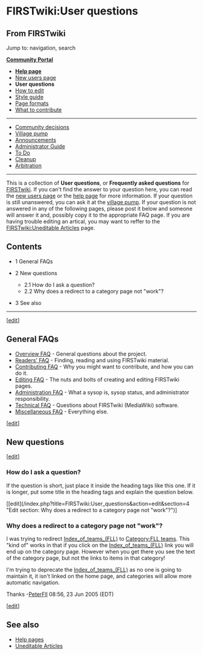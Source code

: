 # FIRSTwiki:User questions

## From FIRSTwiki

Jump to: navigation, search

**[Community Portal](FIRSTwiki:Community_portal "FIRSTwiki:Community portal")**

- **[Help page](FIRSTwiki:Help "FIRSTwiki:Help")**
- [New users page](FIRSTwiki:New_users_page "FIRSTwiki:New users page")
- **User questions**
- [How to edit](FIRSTwiki:How_does_one_edit_a_page "FIRSTwiki:How does one edit a page")
- [Style guide](FIRSTwiki:Style_guide "FIRSTwiki:Style guide")
- [Page formats](FIRSTwiki:Page_formats "FIRSTwiki:Page formats")
- [What to contribute](FIRSTwiki:What_to_contribute "FIRSTwiki:What to contribute")

--------------------------------------------------------------------------------

- [Community decisions](FIRSTwiki:Community_decisions "FIRSTwiki:Community decisions")
- [Village pump](FIRSTwiki:Village_pump "FIRSTwiki:Village pump")
- [Announcements](FIRSTwiki:Announcements "FIRSTwiki:Announcements")
- [Administrator Guide](FIRSTwiki:Guide_for_administrators "FIRSTwiki:Guide for administrators")
- [To Do](FIRSTwiki:To_Do "FIRSTwiki:To Do")
- [Cleanup](FIRSTwiki:Cleanup "FIRSTwiki:Cleanup")
- [Arbitration](FIRSTwiki:Arbitration "FIRSTwiki:Arbitration")

--------------------------------------------------------------------------------

This is a collection of **User questions**, or **Frequently asked questions** for [FIRSTwiki](FIRSTwiki "FIRSTwiki"). If you can't find the answer to your question here, you can read the [new users page](FIRSTwiki:New_users_page "FIRSTwiki:New users page") or the [help page](FIRSTwiki:Help "FIRSTwiki:Help") for more information. If your question is still unanswered, you can ask it at the [village pump](FIRSTwiki:Village_pump "FIRSTwiki:Village pump"). If your question is not answered in any of the following pages, please post it below and someone will answer it and, possibly copy it to the appropriate FAQ page. If you are having trouble editing an artical, you may want to reffer to the [FIRSTwiki:Uneditable Articles](FIRSTwiki:Uneditable_Articles "FIRSTwiki:Uneditable Articles") page.

## Contents

- 1 General FAQs
- 2 New questions

  - 2.1 How do I ask a question?
  - 2.2 Why does a redirect to a category page not "work"?

- 3 See also

--------------------------------------------------------------------------------

[[edit](/index.php?title=FIRSTwiki:User_questions&action=edit&section=1 "Edit
section: General FAQs")]

## General FAQs

- [Overview FAQ](FIRSTwiki:Overview_FAQ "FIRSTwiki:Overview FAQ") - General questions about the project.
- [Readers' FAQ](/index.php?title=FIRSTwiki:Readers%27_FAQ&action=edit "FIRSTwiki:Readers' FAQ") - Finding, reading and using FIRSTwiki material.
- [Contributing FAQ](/index.php?title=FIRSTwiki:Contributing_FAQ&action=edit "FIRSTwiki:Contributing FAQ") - Why you might want to contribute, and how you can do it.
- [Editing FAQ](FIRSTwiki:Editing_FAQ "FIRSTwiki:Editing FAQ") - The nuts and bolts of creating and editing FIRSTwiki pages.
- [Administration FAQ](/index.php?title=FIRSTwiki:Administration_FAQ&action=edit "FIRSTwiki:Administration FAQ") - What a sysop is, sysop status, and administrator responsibility.
- [Technical FAQ](/index.php?title=FIRSTwiki:Technical_FAQ&action=edit "FIRSTwiki:Technical FAQ") - Questions about FIRSTwiki (MediaWiki) software.
- [Miscellaneous FAQ](/index.php?title=FIRSTwiki:Miscellaneous_FAQ&action=edit "FIRSTwiki:Miscellaneous FAQ") - Everything else.

[[edit](/index.php?title=FIRSTwiki:User_questions&action=edit&section=2 "Edit
section: New questions")]

## New questions

[[edit](/index.php?title=FIRSTwiki:User_questions&action=edit&section=3 "Edit
section: How do I ask a question?")]

### How do I ask a question?

If the question is short, just place it inside the heading tags like this one. If it is longer, put some title in the heading tags and explain the question below.

[[edit](/index.php?title=FIRSTwiki:User_questions&action=edit&section=4 "Edit
section: Why does a redirect to a category page not "work"?")]

### Why does a redirect to a category page not "work"?

I was trying to redirect [Index_of_teams_(FLL)](/index.php?title=Index_of_teams_%28FLL%29&action=edit "Index of teams \(FLL\)") to [Category:FLL teams](Category:FLL_teams "Category:FLL teams"). This "kind of" works in that if you click on the [Index_of_teams_(FLL)](/index.php?title=Index_of_teams_%28FLL%29&action=edit "Index of teams \(FLL\)") link you will end up on the category page. However when you get there you see the text of the category page, but not the links to items in that category!

I'm trying to deprecate the [Index_of_teams_(FLL)](/index.php?title=Index_of_teams_%28FLL%29&action=edit "Index of teams \(FLL\)") as no one is going to maintain it, it isn't linked on the home page, and categories will allow more automatic navigation.

Thanks -[PeterFll](User:PeterFll "User:PeterFll") 08:56, 23 Jun 2005 (EDT)

[[edit](/index.php?title=FIRSTwiki:User_questions&action=edit&section=5 "Edit
section: See also")]

## See also

- [Help pages](FIRSTwiki:Help "FIRSTwiki:Help")
- [Uneditable Articles](FIRSTwiki:Uneditable_Articles "FIRSTwiki:Uneditable Articles")
